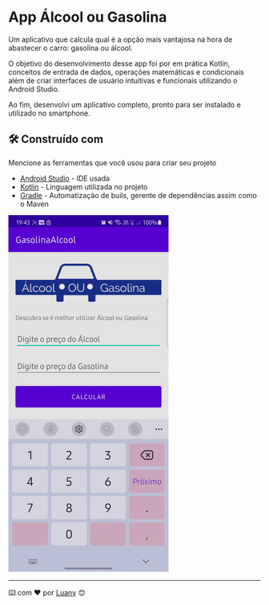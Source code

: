 # App Álcool ou Gasolina

Um aplicativo que calcula qual é a opção mais vantajosa na hora de abastecer o carro: gasolina ou álcool. 

O objetivo do desenvolvimento desse app foi por em prática Kotlin, conceitos de entrada de dados, operações matemáticas e condicionais além de criar interfaces de usuário intuitivas e funcionais utilizando o Android Studio.

Ao fim, desenvolvi um aplicativo completo, pronto para ser instalado e utilizado no smartphone.


## 🛠️ Construído com

Mencione as ferramentas que você usou para criar seu projeto

* [Android Studio](https://developer.android.com/studio/) - IDE usada
* [Kotlin](https://kotlinlang.org/) - Linguagem utilizada no projeto
* [Gradle](https://gradle.org/) - Automatização de buils, gerente de dependências assim como o Maven


![Gasolina ou Álcool](https://github.com/luanyss/GasolinaAlcool/blob/master/ezgif.com-video-to-gif.gif)

---
⌨️ com ❤️ por [Luany](https://github.com/luanyss) 😊
